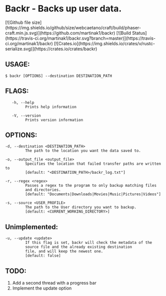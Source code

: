  <h1>Backr - Backs up user data.</h1>
[![Github file size](https://img.shields.io/github/size/webcaetano/craft/build/phaser-craft.min.js.svg)](https://github.com/martinak1/backr) [![Build Status](https://travis-ci.org/martinak1/backr.svg?branch=master)](https://travis-ci.org/martinak1/backr) [![Crates.io](https://img.shields.io/crates/v/rustc-serialize.svg)](https://crates.io/crates/backr)
 

 <h2>USAGE:</h2>

    $ backr [OPTIONS] --destination DESTINATION_PATH

<h2>FLAGS:</h2>

       -h, --help 
             Prints help information 

       -V, --version 
             Prints version information


 <h2>OPTIONS:</h2>

    -d, --destination <DESTINATION_PATH>
             The path to the location you want the data saved to.

    -o, --output_file <output_file>
             Specifies the location that failed transfer paths are written to
             [default: "<DESTINATION_PATH>/backr_log.txt"]

    -r, --regex <regex>
             Passes a regex to the program to only backup matching files
             and directories.
             [default: "Documents|Downloads|Movies|Music|Pictures|Videos"]

    -s, --source <USER_PROFILE>
             The path to the User directory you want to backup.
             [default: <CURRENT_WORKING_DIRECTORY>]

 <h2>Unimplemented:</h2>

    -u, --update <update>
             If this flag is set, backr will check the metadata of the
             source file and the already existing destination
             file, and will keep the newest one.
             [default: false]

 <h2>TODO:</h2>

 1) Add a second thread with a progress bar
 2) Implement the update option
